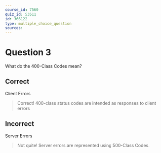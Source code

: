 ```yaml
---
course_id: 7560
quiz_id: 53511
id: 366122
type: multiple_choice_question
sources:
---
```


# Question 3

What do the 400-Class Codes mean?&nbsp;

## Correct

Client Errors

> Correct! 400-class status codes are intended as responses to client errors

## Incorrect

Server Errors

> Not quite! Server errors are represented using 500-Class Codes.
